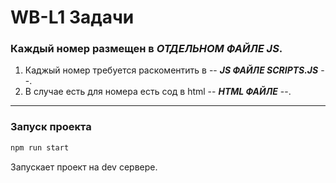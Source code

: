 # WB-L1 Задачи

### Каждый номер размещен в ***ОТДЕЛЬНОМ ФАЙЛЕ JS***.

1. Каджый номер требуется раскоментить в -- ***JS ФАЙЛЕ SCRIPTS.JS*** --.  
2. В случае есть для номера есть сод в html -- ***HTML ФАЙЛЕ*** --.

---

### Запуск проекта 

```javascript
npm run start
```
Запускает проект на dev сервере.
